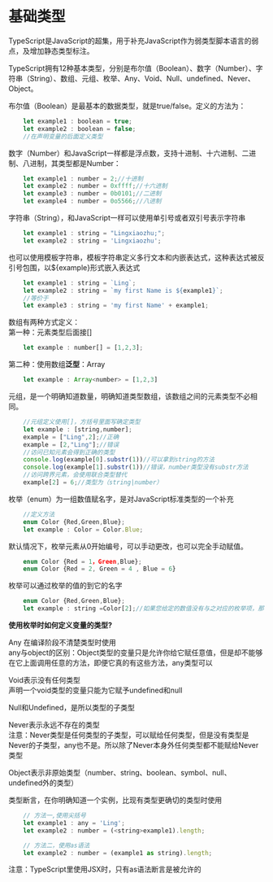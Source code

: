 # 基础类型

TypeScript是JavaScript的超集，用于补充JavaScript作为弱类型脚本语言的弱点，及增加静态类型标注。  

TypeScript拥有12种基本类型，分别是布尔值（Boolean）、数字（Number）、字符串（String）、数组、元组、枚举、Any、Void、Null、undefined、Never、Object。  

布尔值（Boolean）是最基本的数据类型，就是true/false。定义的方法为：  
```js
    let example1 : boolean = true;
    let example2 : boolean = false;
    //在声明变量的后面定义类型
```

数字（Number）和JavaScript一样都是浮点数，支持十进制、十六进制、二进制、八进制，其类型都是Number：
```js
    let example1 : number = 2;//十进制
    let example2 : number = 0xffff;//十六进制
    let example3 : number = 0b0101;//二进制
    let example4 : number = 0o5566;//八进制
```

字符串（String），和JavaScript一样可以使用单引号或者双引号表示字符串
```js
    let example1 : string = "Lingxiaozhu;";
    let example2 : string = 'Lingxiaozhu';
```
也可以使用模板字符串，模板字符串定义多行文本和内嵌表达式，这种表达式被反引号包围，以${example}形式嵌入表达式  
```js
    let example1 : string = `Ling`;
    let example2 : string = `my first Name is ${example1}`;
    //等价于
    let example3 : string = 'my first Name' + example1;
```

数组有两种方式定义：  
第一种：元素类型后面接[]  
```js
    let example : number[] = [1,2,3];
```
第二种：使用数组**泛型**：Array<number>  
```js
    let example : Array<number> = [1,2,3]
```

元组，是一个明确知道数量，明确知道类型数组，该数组之间的元素类型不必相同。  
```js
    //元组定义使用[]，方括号里面写确定类型
    let example : [string,number];
    example = ["Ling",2];//正确
    example = [2,"Ling"];//错误
    //访问已知元素会得到正确的类型
    console.log(example[0].substr(1))//可以拿到string的方法
    console.log(example[1].substr(1))//错误，number类型没有substr方法
    //访问跨界元素，会使用联合类型替代
    example[2] = 6;//类型为（string|number）
```

枚举（enum）为一组数值赋名字，是对JavaScript标准类型的一个补充  
```js
    //定义方法
    enum Color {Red,Green,Blue};
    let example : Color = Color.Blue;
```
默认情况下，枚举元素从0开始编号，可以手动更改，也可以完全手动赋值。  
```js
    enum Color {Red = 1，Green,Blue};
    enum Color {Red = 2, Green = 4 , Blue = 6}
```
枚举可以通过枚举的值的到它的名字
```js
    enum Color {Red,Green,Blue};
    let example : string =Color[2];//如果您给定的数值没有与之对应的枚举项，那么结果就是 undefined
```

**使用枚举时如何定义变量的类型?**

Any 在编译阶段不清楚类型时使用  
any与object的区别：Object类型的变量只是允许你给它赋任意值，但是却不能够在它上面调用任意的方法，即便它真的有这些方法，any类型可以  

Void表示没有任何类型    
声明一个void类型的变量只能为它赋予undefined和null  

Null和Undefined，是所以类型的子类型  

Never表示永远不存在的类型  
注意：Never类型是任何类型的子类型，可以赋给任何类型，但是没有类型是Never的子类型，any也不是。所以除了Never本身外任何类型都不能赋给Never类型 

Object表示非原始类型（number、string、boolean、symbol、null、undefined外的类型）  

类型断言，在你明确知道一个实例，比现有类型更确切的类型时使用  
```js
    // 方法一,使用尖括号
    let example1 : any = 'Ling';
    let example2 : number = (<string>example1).length;

    // 方法二，使用as语法
    let example2 : number = (example1 as string).length;
```
注意：TypeScript里使用JSX时，只有as语法断言是被允许的
